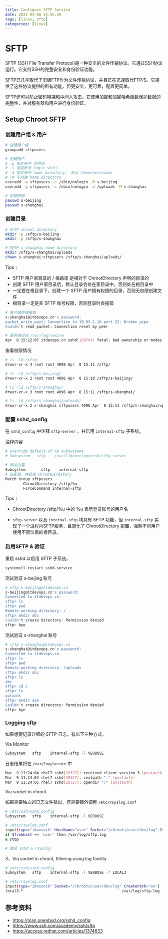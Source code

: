 ```yaml
---
title: Configure SFTP Service
date: 2021-04-08 15:55:39
tags: [linux, sftp]
categories: [linux]
---
```


# SFTP

SFTP (SSH File Transfer Protocol)是一种安全的文件传输协议。它通过SSH协议运行。它支持SSH的完整安全和身份验证功能。

SFTP已几乎取代了旧版FTP作为文件传输协议，并且正在迅速取代FTP/S。它提供了这些协议提供的所有功能，但更安全，更可靠，配置更简单。

SFTP还可以防止密码嗅探和中间人攻击。它使用加密和加密哈希函数保护数据的完整性，并对服务器和用户进行身份验证。

<!--more-->

## Setup Chroot SFTP



### 创建用户组 & 用户

```bash
# 创建用户组
groupadd sftpusers

# 创建用户
# -g 指定账号 用户组
# -s 指定账号 login shell
# -d 指定账号 home directory， 默认 /home/username
# -M 不创建 home directory
useradd -g sftpusers -s /sbin/nologin -M s-beijing
useradd -g sftpusers -s /sbin/nologin -d /uploads -M s-shanghai

# 配置密码
passwd s-beijing
passwd s-shanghai
```



### 创建目录

```bash
# SFTP chroot directory
mkdir -p /sftp/s-beijing
mkdir -p /sftp/s-shanghai

# SFTP s-shanghai home directory
mkdir /sftp/s-shanghai/uploads
chown s-shanghai:sftpusers /sftp/s-shanghai/uploads/
```

Tips：

- SFTP 用户家目录的 / 根路径 是相对于 ChrootDirectory 声明的目录的
- 创建 SFTP 用户家目录后，默认登录会处在家目录中，否则处在根目录中
- 一定要在根目录下，创建一个 SFTP 用户拥有权限的目录，否则无权限创建文件
- 根目录一定是非 SFTP 账号权限，否则登录时会报错

```bash
# 客户端终端报错
s-shanghai@itdevops.cn's password:
packet_write_wait: Connection to 10.93.1.10 port 22: Broken pipe
Couldn't read packet: Connection reset by peer

# 服务端日志 /var/log/secure
Apr  8 15:22:07 itdevops.cn sshd[13974]: fatal: bad ownership or modes for chroot directory "/sftp/s-shanghai" [postauth]
```



查看权限情况

```bash
# ls -ld /sftp/
drwxr-xr-x 4 root root 4096 Apr  8 15:11 /sftp/

# ls -ld /sftp/s-beijing/
drwxr-xr-x 2 root root 4096 Apr  8 15:10 /sftp/s-beijing/

# ls -ld /sftp/s-shanghai/
drwxr-xr-x 3 root root 4096 Apr  8 15:11 /sftp/s-shanghai/

# ls -ld /sftp/s-shanghai/uploads/
drwxr-xr-x 2 s-shanghai sftpusers 4096 Apr  8 15:11 /sftp/s-shanghai/uploads/
```



### 配置 sshd_config

在 `sshd_config` 中注释 `sftp-server` ，并启用 `internal-sftp` 子系统。

注释内容

```bash
# override default of no subsystems
# Subsystem   sftp    /usr/libexec/openssh/sftp-server

# 添加内容 
Subsystem       sftp    internal-sftp
# 匹配组，并启用 ChrootDirestory
Match Group sftpusers
        ChrootDirectory /sftp/%u
        ForceCommand internal-sftp
```

Tips：

- ChrootDirectory /sftp/%u 中的 %u 表示登录账号的用户名 

- `sftp-server` 以及 `internal-sftp` 均具有 SFTP 功能，但 `internal-sftp` 实现了一个进程内SFTP服务，且简化了 ChrootDirectory 配置，强制不同用户使用不同位置的根目录。



### 启用SFTP & 验证

重启 sshd 以启用 SFTP 子系统。

```bash
systemctl restart sshd.service
```



测试验证 s-beijing 账号

```bash
# sftp s-beijing@itdevops.cn
s-beijing@itdevops.cn's password:
Connected to itdevops.cn.
sftp> ls
sftp> pwd
Remote working directory: /
sftp> mkdir abc
Couldn't create directory: Permission denied
sftp> bye
```

测试验证 s-shanghai 账号

```bash
# sftp s-shanghai@itdevops.cn
s-shanghai@itdevops.cn's password:
Connected to itdevops.cn.
sftp> ls
sftp> pwd
Remote working directory: /uploads
sftp> mkdir abc
sftp> ls
abc
sftp> cd /
sftp> ls
uploads
sftp> mkdir aaa
Couldn't create directory: Permission denied
sftp> bye
```



### Logging sftp

如果想要记录详细的 SFTP 日志，有以下三种方式。

Via Monitor

```bash
Subsystem   sftp    internal-sftp -l VERBOSE
```

日志结果将在 `/var/log/secure` 中

```bash
Mar  9 11:24:04 rhel7 sshd[20327]: received client version 3 [postauth]
Mar  9 11:24:04 rhel7 sshd[20327]: realpath "." [postauth]
Mar  9 11:24:05 rhel7 sshd[20327]: opendir "/" [postauth]
```



Via socket in chroot

如果需要独立的日志文件输出，还需要额外调整 `/etc/rsyslog.conf`

```bash
# /etc/ssh/sshd_config
Subsystem   sftp    internal-sftp -l VERBOSE

# /etc/rsyslog.conf
input(type="imuxsock" HostName="user" Socket="/chroots/user/dev/log" CreatePath="on")
if $fromhost == 'user' then /var/log/sftp.log
& stop

# 重启 sshd & rsyslog
```



3、Via socket in chroot, filtering using log facility

```bash
# /etc/ssh/sshd_config
Subsystem   sftp    internal-sftp -l VERBOSE -f LOCAL3

# /etc/rsyslog.conf
input(type="imuxsock" Socket="/chroots/user/dev/log" CreatePath="on")
local3.*                                            /var/log/sftp.log
```




## 参考资料

- https://man.openbsd.org/sshd_config
- https://www.ssh.com/academy/ssh/sftp
- https://access.redhat.com/articles/1374633

